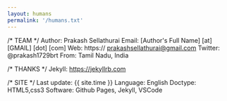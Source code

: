```yaml
---
layout: humans
permalink: '/humans.txt'
---
```

/* TEAM */
    Author: Prakash Sellathurai
    Email: [Author's Full Name] [at] [GMAIL] [dot] [com]
    Web: https:// prakashsellathurai@gmail.com
    Twitter: @prakash1729brt
    From: Tamil Nadu, India

/* THANKS */
    Jekyll: https://jekyllrb.com

/* SITE */
    Last update: {{ site.time }}
    Language: English
    Doctype: HTML5,css3
    Software: Github Pages, Jekyll, VSCode